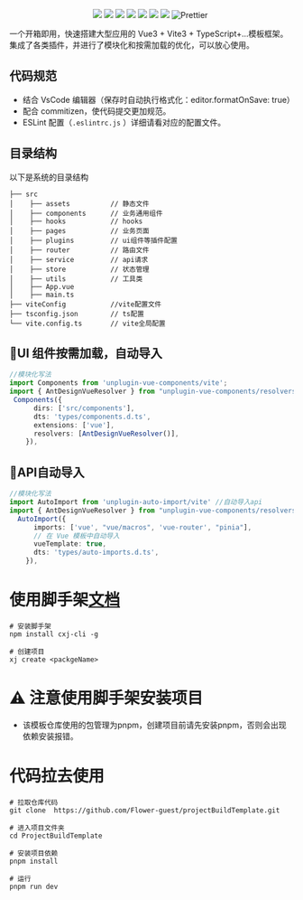 <p align="center">
    <img src="https://img.shields.io/badge/-Vue3-34495e?logo=vue.j" />
    <img src="https://img.shields.io/badge/-Vite3.1-646cff?logo=vite&logoColor=white" />
    <img src="https://img.shields.io/badge/-TypeScript-blue?logo=typescript&logoColor=white" />
    <img src="https://img.shields.io/badge/-Pinia-yellow?logo=picpay&logoColor=white" />
    <img src="https://img.shields.io/badge/-ESLint-4b32c3?logo=eslint&logoColor=white" />
    <img src="https://img.shields.io/badge/-pnpm-F69220?logo=pnpm&logoColor=white" />
    <img src="https://img.shields.io/badge/-Axios-008fc7?logo=axios.js&logoColor=white" />
    <img src="https://img.shields.io/badge/-Prettier-ef9421?logo=Prettier&logoColor=white" alt="Prettier">
    <img src="" alt="">
</p>

一个开箱即用，快速搭建大型应用的 Vue3 + Vite3 + TypeScript+...模板框架。集成了各类插件，并进行了模块化和按需加载的优化，可以放心使用。


## 代码规范

- 结合 VsCode 编辑器（保存时自动执行格式化：editor.formatOnSave: true）
- 配合 commitizen，使代码提交更加规范。
- ESLint 配置（`.eslintrc.js` ）详细请看对应的配置文件。

## 目录结构

以下是系统的目录结构

```
├── src
│    ├── assets          // 静态文件
│    ├── components      // 业务通用组件
│    ├── hooks           // hooks
│    ├── pages           // 业务页面
│    ├── plugins         // ui组件等插件配置
│    ├── router          // 路由文件
│    ├── service         // api请求
│    ├── store           // 状态管理
│    ├── utils           // 工具类
│    ├── App.vue
│    ├── main.ts
├── viteConfig           //vite配置文件
├── tsconfig.json        // ts配置
└── vite.config.ts       // vite全局配置
```


## 🎸UI 组件按需加载，自动导入

```typescript
//模块化写法
import Components from 'unplugin-vue-components/vite';
import { AntDesignVueResolver } from "unplugin-vue-components/resolvers";
 Components({
      dirs: ['src/components'],
      dts: 'types/components.d.ts',
      extensions: ['vue'],
      resolvers: [AntDesignVueResolver()],
    }),
```

## 🎸API自动导入

```typescript
//模块化写法
import AutoImport from 'unplugin-auto-import/vite' //自动导入api
import { AntDesignVueResolver } from "unplugin-vue-components/resolvers";
  AutoImport({
      imports: ['vue', "vue/macros", 'vue-router', "pinia"],
      // 在 Vue 模板中自动导入
      vueTemplate: true,
      dts: 'types/auto-imports.d.ts',
    }),
```

# 使用脚手架[文档](https://www.npmjs.com/package/cxj-cli)

```shell
# 安装脚手架
npm install cxj-cli -g

# 创建项目
xj create <packgeName>
```

# ⚠️ 注意使用脚手架安装项目

* 该模板仓库使用的包管理为pnpm，创建项目前请先安装pnpm，否则会出现依赖安装报错。

# 代码拉去使用

```shell
# 拉取仓库代码
git clone  https://github.com/Flower-guest/projectBuildTemplate.git

# 进入项目文件夹
cd ProjectBuildTemplate

# 安装项目依赖
pnpm install

# 运行
pnpm run dev
```
